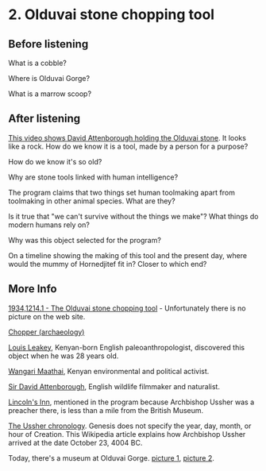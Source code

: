 # 2. Olduvai stone chopping tool

## Before listening

What is a cobble?

Where is Olduvai Gorge?

What is a marrow scoop?


## After listening

[This video shows David Attenborough holding the Olduvai
stone](https://www.youtube.com/watch?v=iWN5YtIf16k&t=0m55s).
It looks like a rock.
How do we know it is a tool, made by a person for a purpose?

How do we know it's so old?

Why are stone tools linked with human intelligence?

The program claims that two things set human toolmaking apart from
toolmaking in other animal species. What are they?

Is it true that "we can't survive without the things we make"?
What things do modern humans rely on?

Why was this object selected for the program?

On a timeline showing the making of this tool and the present day, where
would the mummy of Hornedjitef fit in? Closer to which end?


## More Info

[1934,1214.1 - The Olduvai stone chopping tool](http://www.britishmuseum.org/research/collection_online/collection_object_details.aspx?objectId=1469849&partId=1) - Unfortunately there is no picture on the web site.

[Chopper (archaeology)](https://en.wikipedia.org/wiki/Chopper_%28archaeology%29)

[Louis Leakey](https://en.wikipedia.org/wiki/Louis_Leakey), Kenyan-born
English paleoanthropologist, discovered this object when he was 28 years
old.

[Wangari Maathai](https://en.wikipedia.org/wiki/Wangari_Maathai), Kenyan
environmental and political activist.

[Sir David Attenborough](https://en.wikipedia.org/wiki/David_Attenborough),
English wildlife filmmaker and naturalist.

[Lincoln's Inn](http://www.lincolnsinn.org.uk/), mentioned in the
program because Archbishop Ussher was a preacher there, is less than a
mile from the British Museum.

[The Ussher chronology](https://en.wikipedia.org/wiki/Ussher_chronology).
Genesis does not specify the year, day, month, or hour of Creation. This
Wikipedia article explains how Archbishop Ussher arrived at the date
October 23, 4004 BC.

Today, there's a museum at Olduvai Gorge.
[picture 1](https://www.google.com/maps/place/Olduwai+Gorge/@-2.992469,35.351291,3a,75y,90t/data=!3m8!1e2!3m6!1s69927358!2e1!3e10!6s%2F%2Flh3.googleusercontent.com%2Fproxy%2Fzo7ln_SaN2OGx_FzFN1_2iXEJ-gGP8Fy9YF8EmijC-6mOBB81Uu2xpc3fZu_JBHHXomng1gHyGWq2eqzofo10Cot7EdBFA%3Dw212-h100!7i2121!8i1000!4m5!3m4!1s0x183385bddad6ea95:0xa067a2e7565f241b!8m2!3d-2.9666667!4d35.3666667),
[picture 2](https://www.google.com/maps/place/Olduwai+Gorge/@-2.995124,35.352499,3a,75y,90t/data=!3m8!1e2!3m6!1s53328211!2e1!3e10!6s%2F%2Flh5.googleusercontent.com%2Fproxy%2F4lPODCzvbeHPtDCsa0LGJXUR-MimYr_dqdUwB1T7C8LpwVwM685fVW2TWn3QB_yMkyCCzV21osWaKcr0P1j_QlovayjTKA%3Dw203-h152!7i2560!8i1920!4m5!3m4!1s0x183385bddad6ea95:0xa067a2e7565f241b!8m2!3d-2.9666667!4d35.3666667).


